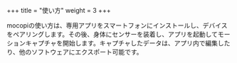 +++
title = "使い方"
weight = 3
+++

mocopiの使い方は、専用アプリをスマートフォンにインストールし、デバイスをペアリングします。その後、身体にセンサーを装着し、アプリを起動してモーションキャプチャを開始します。キャプチャしたデータは、アプリ内で編集したり、他のソフトウェアにエクスポート可能です。
